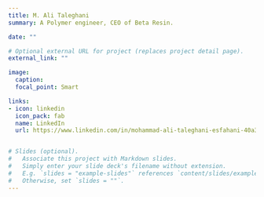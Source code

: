 ```yaml
---
title: M. Ali Taleghani
summary: A Polymer engineer, CEO of Beta Resin.

date: ""

# Optional external URL for project (replaces project detail page).
external_link: ""

image:
  caption:
  focal_point: Smart

links:
- icon: linkedin
  icon_pack: fab
  name: LinkedIn
  url: https://www.linkedin.com/in/mohammad-ali-taleghani-esfahani-40a313184/


# Slides (optional).
#   Associate this project with Markdown slides.
#   Simply enter your slide deck's filename without extension.
#   E.g. `slides = "example-slides"` references `content/slides/example-slides.md`.
#   Otherwise, set `slides = ""`.
---
```

